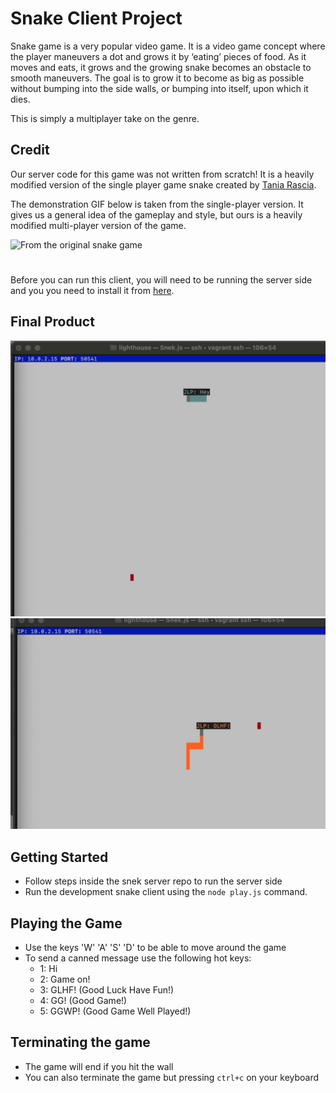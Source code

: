 # Snake Client Project

Snake game is a very popular video game. It is a video game concept where the player maneuvers a dot and grows it by ‘eating’ pieces of food. As it moves and eats, it grows and the growing snake becomes an obstacle to smooth maneuvers. The goal is to grow it to become as big as possible without bumping into the side walls, or bumping into itself, upon which it dies.

This is simply a multiplayer take on the genre.

## Credit
Our server code for this game was not written from scratch! It is a heavily modified version of the single player game snake created by [Tania Rascia](https://github.com/taniarascia).

The demonstration GIF below is taken from the single-player version. It gives us a general idea of the gameplay and style, but ours is a heavily modified multi-player version of the game.

![From the original snake game](https://d.pr/i/AqytNj+)

#

Before you can run this client, you will need to be running the server side and you you need to install it from [here](https://github.com/lighthouse-labs/snek-multiplayer).

## Final Product

!["main screen"](images/snekPic.png)
!["with messages"](images/snekPic2.png)


## Getting Started

- Follow steps inside the snek server repo to run the server side
- Run the development snake client using the `node play.js` command.

## Playing the Game
- Use the keys 'W' 'A' 'S' 'D' to be able to move around the game
- To send a canned message use the following hot keys:
  - 1: Hi
  - 2: Game on!
  - 3: GLHF! (Good Luck Have Fun!)
  - 4: GG! (Good Game!)
  - 5: GGWP! (Good Game Well Played!)

## Terminating the game
- The game will end if you hit the wall
- You can also terminate the game but pressing ```ctrl+c``` on your keyboard